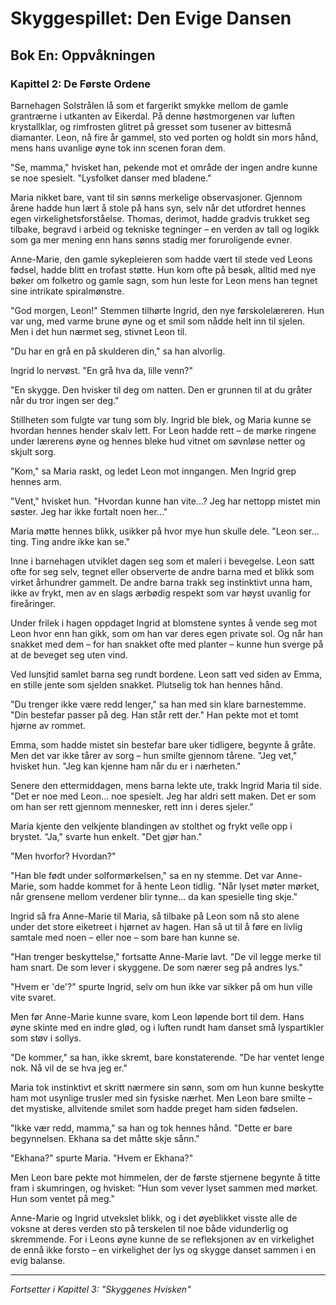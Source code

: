 # Skyggespillet: Den Evige Dansen
## Bok En: Oppvåkningen

### Kapittel 2: De Første Ordene

Barnehagen Solstrålen lå som et fargerikt smykke mellom de gamle grantrærne i utkanten av Eikerdal. På denne høstmorgenen var luften krystallklar, og rimfrosten glitret på gresset som tusener av bittesmå diamanter. Leon, nå fire år gammel, sto ved porten og holdt sin mors hånd, mens hans uvanlige øyne tok inn scenen foran dem.

"Se, mamma," hvisket han, pekende mot et område der ingen andre kunne se noe spesielt. "Lysfolket danser med bladene."

Maria nikket bare, vant til sin sønns merkelige observasjoner. Gjennom årene hadde hun lært å stole på hans syn, selv når det utfordret hennes egen virkelighetsforståelse. Thomas, derimot, hadde gradvis trukket seg tilbake, begravd i arbeid og tekniske tegninger – en verden av tall og logikk som ga mer mening enn hans sønns stadig mer foruroligende evner.

Anne-Marie, den gamle sykepleieren som hadde vært til stede ved Leons fødsel, hadde blitt en trofast støtte. Hun kom ofte på besøk, alltid med nye bøker om folketro og gamle sagn, som hun leste for Leon mens han tegnet sine intrikate spiralmønstre.

"God morgen, Leon!" Stemmen tilhørte Ingrid, den nye førskolelæreren. Hun var ung, med varme brune øyne og et smil som nådde helt inn til sjelen. Men i det hun nærmet seg, stivnet Leon til.

"Du har en grå en på skulderen din," sa han alvorlig.

Ingrid lo nervøst. "En grå hva da, lille venn?"

"En skygge. Den hvisker til deg om natten. Den er grunnen til at du gråter når du tror ingen ser deg."

Stillheten som fulgte var tung som bly. Ingrid ble blek, og Maria kunne se hvordan hennes hender skalv lett. For Leon hadde rett – de mørke ringene under lærerens øyne og hennes bleke hud vitnet om søvnløse netter og skjult sorg.

"Kom," sa Maria raskt, og ledet Leon mot inngangen. Men Ingrid grep hennes arm.

"Vent," hvisket hun. "Hvordan kunne han vite...? Jeg har nettopp mistet min søster. Jeg har ikke fortalt noen her..."

Maria møtte hennes blikk, usikker på hvor mye hun skulle dele. "Leon ser... ting. Ting andre ikke kan se."

Inne i barnehagen utviklet dagen seg som et maleri i bevegelse. Leon satt ofte for seg selv, tegnet eller observerte de andre barna med et blikk som virket århundrer gammelt. De andre barna trakk seg instinktivt unna ham, ikke av frykt, men av en slags ærbødig respekt som var høyst uvanlig for fireåringer.

Under frilek i hagen oppdaget Ingrid at blomstene syntes å vende seg mot Leon hvor enn han gikk, som om han var deres egen private sol. Og når han snakket med dem – for han snakket ofte med planter – kunne hun sverge på at de beveget seg uten vind.

Ved lunsjtid samlet barna seg rundt bordene. Leon satt ved siden av Emma, en stille jente som sjelden snakket. Plutselig tok han hennes hånd.

"Du trenger ikke være redd lenger," sa han med sin klare barnestemme. "Din bestefar passer på deg. Han står rett der." Han pekte mot et tomt hjørne av rommet.

Emma, som hadde mistet sin bestefar bare uker tidligere, begynte å gråte. Men det var ikke tårer av sorg – hun smilte gjennom tårene. "Jeg vet," hvisket hun. "Jeg kan kjenne ham når du er i nærheten."

Senere den ettermiddagen, mens barna lekte ute, trakk Ingrid Maria til side. "Det er noe med Leon... noe spesielt. Jeg har aldri sett maken. Det er som om han ser rett gjennom mennesker, rett inn i deres sjeler."

Maria kjente den velkjente blandingen av stolthet og frykt velle opp i brystet. "Ja," svarte hun enkelt. "Det gjør han."

"Men hvorfor? Hvordan?"

"Han ble født under solformørkelsen," sa en ny stemme. Det var Anne-Marie, som hadde kommet for å hente Leon tidlig. "Når lyset møter mørket, når grensene mellom verdener blir tynne... da kan spesielle ting skje."

Ingrid så fra Anne-Marie til Maria, så tilbake på Leon som nå sto alene under det store eiketreet i hjørnet av hagen. Han så ut til å føre en livlig samtale med noen – eller noe – som bare han kunne se.

"Han trenger beskyttelse," fortsatte Anne-Marie lavt. "De vil legge merke til ham snart. De som lever i skyggene. De som nærer seg på andres lys."

"Hvem er 'de'?" spurte Ingrid, selv om hun ikke var sikker på om hun ville vite svaret.

Men før Anne-Marie kunne svare, kom Leon løpende bort til dem. Hans øyne skinte med en indre glød, og i luften rundt ham danset små lyspartikler som støv i sollys.

"De kommer," sa han, ikke skremt, bare konstaterende. "De har ventet lenge nok. Nå vil de se hva jeg er."

Maria tok instinktivt et skritt nærmere sin sønn, som om hun kunne beskytte ham mot usynlige trusler med sin fysiske nærhet. Men Leon bare smilte – det mystiske, allvitende smilet som hadde preget ham siden fødselen.

"Ikke vær redd, mamma," sa han og tok hennes hånd. "Dette er bare begynnelsen. Ekhana sa det måtte skje sånn."

"Ekhana?" spurte Maria. "Hvem er Ekhana?"

Men Leon bare pekte mot himmelen, der de første stjernene begynte å titte fram i skumringen, og hvisket: "Hun som vever lyset sammen med mørket. Hun som ventet på meg."

Anne-Marie og Ingrid utvekslet blikk, og i det øyeblikket visste alle de voksne at deres verden sto på terskelen til noe både vidunderlig og skremmende. For i Leons øyne kunne de se refleksjonen av en virkelighet de ennå ikke forsto – en virkelighet der lys og skygge danset sammen i en evig balanse.

---

*Fortsetter i Kapittel 3: "Skyggenes Hvisken"*
